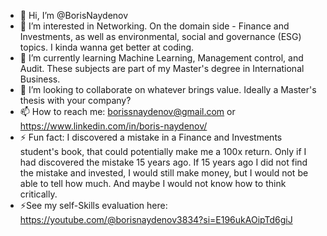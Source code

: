 - 👋 Hi, I’m @BorisNaydenov
- 👀 I’m interested in Networking. On the domain side - Finance and Investments, as well as environmental, social and governance (ESG) topics. I kinda wanna get better at coding.
- 🌱 I’m currently learning Machine Learning, Management control, and Audit.
  These subjects are part of my Master's degree in International Business.
 - 💞️ I’m looking to collaborate on whatever brings value. Ideally a Master's thesis with your company?
 - 📫 How to reach me: borissnaydenov@gmail.com or https://www.linkedin.com/in/boris-naydenov/
 - ⚡ Fun fact: I discovered a mistake in a Finance and Investments student's book, that could potentially make me a 100x return. Only if I had discovered the mistake 15 years ago. If 15 years ago I did not find the mistake and invested, I would still make money, but I would not be able to tell how much. And maybe I would not know how to think critically.
 - ⚡See my self-Skills evaluation here: https://youtube.com/@borisnaydenov3834?si=E196ukAOipTd6giJ
<!---
BorisNaydenov/BorisNaydenov is a ✨ special ✨ repository because its `README.md` (this file) appears on your GitHub profile.
You can click the Preview link to take a look at your changes.
--->
